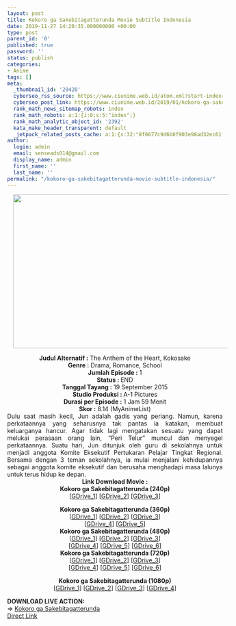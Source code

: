 ```yaml
---
layout: post
title: Kokoro ga Sakebitagatterunda Movie Subtitle Indonesia
date: 2019-11-27 14:20:35.000000000 +00:00
type: post
parent_id: '0'
published: true
password: ''
status: publish
categories:
- Anime
tags: []
meta:
  _thumbnail_id: '20420'
  cyberseo_rss_source: https://www.ciunime.web.id/atom.xml?start-index=1501&max-results=150
  cyberseo_post_link: https://www.ciunime.web.id/2019/01/kokoro-ga-sakebitagatterunda-movie.html
  rank_math_news_sitemap_robots: index
  rank_math_robots: a:1:{i:0;s:5:"index";}
  rank_math_analytic_object_id: '2392'
  kata_make_header_transparent: default
  _jetpack_related_posts_cache: a:1:{s:32:"8f6677c9d6b0f903e98ad32ec61f8deb";a:2:{s:7:"expires";i:1654418226;s:7:"payload";a:0:{}}}
author:
  login: admin
  email: senseads014@gmail.com
  display_name: admin
  first_name: ''
  last_name: ''
permalink: "/kokoro-ga-sakebitagatterunda-movie-subtitle-indonesia/"
---
```

<div class="separator" style="clear: both; text-align: center;"><a href="https://1.bp.blogspot.com/-d3upzsSCPNA/XEvrKg7rjzI/AAAAAAAAIjQ/TirVky5wdKEPHt9E34eVFWgw97iMedoUQCLcBGAs/s1600/Kokoro%2Bga%2BSakebitagatterunda.jpg" imageanchor="1" style="margin-left: 1em; margin-right: 1em;"><img border="0" data-original-height="720" data-original-width="1280" height="360" src="{{ site.baseurl }}/assets/2019/11/Kokoro%2Bga%2BSakebitagatterunda.jpg" width="640" /></a></div>
<p>
<div style="text-align: center;"><b>Judul</b><b><b> Alternatif</b> :</b> The Anthem of the Heart, Kokosake</div>
<div style="text-align: center;"><b><b>Genre :</b></b> Drama, Romance, School</div>
<div style="text-align: center;"><b>Jumlah Episode :</b> 1<br /><b>Status :&nbsp;</b>END<br /><b>Tanggal Tayang :</b> 19 September 2015<br /><b>Studio Produksi : </b>A-1 Pictures<br /><b>Durasi per Episode :</b> 1 Jam 59 Menit</div>
<div style="text-align: center;"><b>Skor :</b> 8.14 (MyAnimeList)</div>
<div style="text-align: center;"></div>
<div style="text-align: justify;">Dulu saat masih kecil, Jun adalah gadis yang periang. Namun, karena perkataannya yang seharusnya tak pantas ia katakan, membuat keluarganya hancur. Agar tidak lagi mengatakan sesuatu yang dapat melukai perasaan orang lain, “Peri Telur” muncul dan menyegel perkataannya. Suatu hari, Jun ditunjuk oleh guru di sekolahnya untuk menjadi anggota Komite Eksekutif Pertukaran Pelajar Tingkat Regional. Bersama dengan 3 teman sekolahnya, ia mulai menjalani kehidupannya sebagai anggota komite eksekutif dan berusaha menghadapi masa lalunya untuk terus hidup ke depan.</div>
<div style="text-align: justify;"></div>
<div style="text-align: justify;"></div>
<div style="text-align: center;"><b>Link Download Movie :</b></div>
<div style="text-align: center;">
<div style="text-align: center;"><b>Kokoro ga Sakebitagatterunda (240p)</b></div>
<div style="text-align: center;">[<a href="https://drive.google.com/uc?id=1NDWEufl4v_O3RaMWB7T_zkIEcRAxPfoM" target="_blank" rel="noopener">GDrive_1</a>] [<a href="https://drive.google.com/uc?id=1Zt5c6NS0PkJfQW6wdtMJkpo5S7Au8qCK" target="_blank" rel="noopener">GDrive_2</a>] [<a href="https://drive.google.com/uc?id=1v6gT8vG5CjeIJYQLf53Tp4dnWjymEy7H" target="_blank" rel="noopener">GDrive_3</a>]</p>
</div>
</div>
<div style="text-align: center;"><b>Kokoro ga Sakebitagatterunda (360p)</b></div>
<div style="text-align: center;">[<a href="https://drive.google.com/uc?id=1HwVRwvibn1sSE9pV_-tjCn64mlh2tQkb" target="_blank" rel="noopener">GDrive_1</a>] [<a href="https://drive.google.com/uc?id=1ytYLKWgNGe8ogMjGPj8gD4hIR3eOYjEW" target="_blank" rel="noopener">GDrive_2</a>] [<a href="https://drive.google.com/uc?id=1GXF0jKUVLRm8W8ZvCq6rKWUs4txb0jDz" target="_blank" rel="noopener">GDrive_3</a>]<br />[<a href="https://drive.google.com/uc?id=1KvHoFKH8li1VayEdu_4j89pd-wQRHlks" target="_blank" rel="noopener">GDrive_4</a>] [<a href="https://drive.google.com/uc?export=download&amp;id=1uwnJCanKCY__vYp_YFF2L6BUrWlcsv3U" target="_blank" rel="noopener">GDrive_5</a>]</div>
<div style="text-align: center;"></div>
<div style="text-align: center;"><b>Kokoro ga Sakebitagatterunda (480p)</b><br />[<a href="https://drive.google.com/uc?export=download&amp;id=1Ai9gd2ybCcgy44twSWQjxsXwlrUXhjYc" target="_blank" rel="noopener">GDrive_1</a>] [<a href="https://drive.google.com/uc?id=1HdHcSgN6_sWUAvVMS1QemkZFr3sblJvZ" target="_blank" rel="noopener">GDrive_2</a>] [<a href="https://drive.google.com/uc?id=1BSH-zac_Q0z5yW6WfCW1dWZC_6xSRhrm" target="_blank" rel="noopener">GDrive_3</a>]<br />[<a href="https://drive.google.com/uc?id=1qEpG9-ughIRG_YArtz5bD43BBPHIKZD6" target="_blank" rel="noopener">GDrive_4</a>] [<a href="https://drive.google.com/uc?id=1TyXbw24jFMw8xUMg70oO1_mF08lI0NiD" target="_blank" rel="noopener">GDrive_5</a>] [<a href="https://drive.google.com/uc?id=1_6u3v62pkMGJPSA-9fSKXFEUs2EoE4LM" target="_blank" rel="noopener">GDrive_6</a>]</div>
<div style="text-align: center;"><b>Kokoro ga Sakebitagatterunda (720p)</b><br />[<a href="https://drive.google.com/uc?export=download&amp;id=1rRk6ybh0DOywOoy9ALJcsGfMUWw_uZvX" target="_blank" rel="noopener">GDrive_1</a>] [<a href="https://drive.google.com/uc?id=1WhAohK1ZGy6wHzTf6_S31WHOy6WTk51b" target="_blank" rel="noopener">GDrive_2</a>] [<a href="https://drive.google.com/uc?id=1A0zkzwyxvXFA_aVW3Prp0WyZ2w66f7Fi" target="_blank" rel="noopener">GDrive_3</a>]<br />[<a href="https://drive.google.com/uc?id=1zWS5wDh9lEdqjcb4qjxM2TorTMzEhHQv" target="_blank" rel="noopener">GDrive_4</a>] [<a href="https://drive.google.com/uc?id=1DK00FsSwUJ9jR4cdzHx6QJ5PW290fFTv" target="_blank" rel="noopener">GDrive_5</a>] [<a href="https://drive.google.com/uc?id=1ZwH0M6Nhes4iTdQ6qPj2AMrIFIXuBYjf" target="_blank" rel="noopener">GDrive_6</a>]</p>
<p><b>Kokoro ga Sakebitagatterunda (1080p)</b><br />[<a href="https://drive.google.com/uc?id=17QIOCR8veLyijCFY4-nFQGXUJAMDNUgN" target="_blank" rel="noopener">GDrive_1</a>] [<a href="https://drive.google.com/uc?id=1n03tTDsrkIHQR3DS1g2KA7g0pAUTmPVF" target="_blank" rel="noopener">GDrive_2</a>] [<a href="https://drive.google.com/uc?id=1oI40nZb9GuYKQpG2gCglgIgZzKAlgYSx" target="_blank" rel="noopener">GDrive_3</a>] [<a href="https://drive.google.com/uc?id=1kxZjYS7qV7vPNL79XZ9FdPTNhFtNshgi" target="_blank" rel="noopener">GDrive_4</a>]
<div style="text-align: left;"></div>
<div style="text-align: left;"></div>
<div style="text-align: left;"><b>DOWNLOAD&nbsp;LIVE ACTION:</b></div>
<div style="text-align: left;"></div>
<div style="text-align: left;">=&gt;&nbsp;<a href="https://www.ciunime.web.id/2019/01/kokoro-ga-sakebitagatterunda-live.html" target="_blank" rel="noopener">Kokoro ga Sakebitagatterunda</a></div>
<div style="text-align: left;"></div>
</div>
<link rel="stylesheet" href="https://cdnjs.cloudflare.com/ajax/libs/font-awesome/4.7.0/css/font-awesome.min.css" />
<div class="divbtn"> <a href="https://handymansurrender.com/fihup8buzv?key=94550f7ce39444073321dde3b8782f97" class="btn"><i class="fa fa-download"></i> Direct Link</a> </div>
